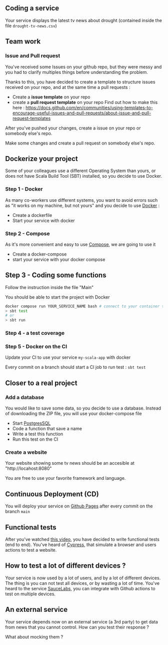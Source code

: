 ## Coding a service 
Your service displays the latest tv news about drought (contained inside the file `drought-tv-news.csv`)


## Team work
### Issue and Pull request
You've received some Issues on your github repo, but they were messy and you had to clarify multiples things before understanding the problem.

Thanks to this, you have decided to create a template to structure issues received on your repo, and at the same time a pull requests :
* Create a **issue template** on your repo
* create a **pull request template** on your repo
Find out how to make this here : https://docs.github.com/en/communities/using-templates-to-encourage-useful-issues-and-pull-requests/about-issue-and-pull-request-templates

After you've pushed your changes, create a issue on your repo or somebody else's repo.

Make some changes and create a pull request on somebody else's repo.

## Dockerize your project
Some of your colleagues use a different Operating System than yours, or does not have Scala Build Tool (SBT) installed, so you decide to use Docker.

### Step 1 - Docker
As many co-workers use different systems, you want to avoid errors such as "it works on my machine, but not yours" and you decide to use [Docker](https://docs.docker.com/build/) :
* Create a dockerfile
* Start your service with docker

### Step 2 - Compose
As it's more convenient and easy to use [Compose](https://docs.docker.com/compose/), we are going to use it
* Create a docker-compose
* start your service with your docker compose

## Step 3 - Coding some functions
Follow the instruction inside the file "Main"

You should be able to start the project with Docker
```bash
docker compose run YOUR_SERVICE_NAME bash # connect to your container to access to Scala Build Tool (sbt)
> sbt test
# or 
> sbt run
```

### Step 4 - a test coverage

### Step 5 - Docker on the CI
Update your CI to use your service `my-scala-app` with docker

Every commit on a branch should start a CI job to run test : `sbt test`

## Closer to a real project
### Add a database
You would like to save some data, so you decide to use a database. Instead of downloading the ZIP file, you will use your docker-compose file
* Start [PostgresSQL](https://hub.docker.com/_/postgres)
* Code a function that save a name
* Write a test this function
* Run this test on the CI

### Create a website
Your website showing some tv news should be an accesible at "http://locahost:8080"

You are free to use your favorite framework and language.

## Continuous Deployment (CD)
You will deploy your service on [Github Pages](https://pages.github.com/) after every commit on the branch `main`

## Functional tests
After you've watched [this video](https://www.youtube.com/watch?v=0GypdsJulKE), you have decided to write functional tests (end to end).
You've heard of [Cypress](https://www.cypress.io/), that simulate a browser and users actions to test a website.

## How to test a lot of different devices ?
Your service is now used by a lot of users, and by a lot of different devices. The thing is you can not test all devices, or by wasting a lot of time.
You've heard to the service [SauceLabs](https://saucelabs.com/), you can integrate with Github actions to test on multiple devices.

## An external service
Your service depends now on an external service (a 3rd party) to get data from news that you cannot control. How can you test their response ?

What about mocking them ?